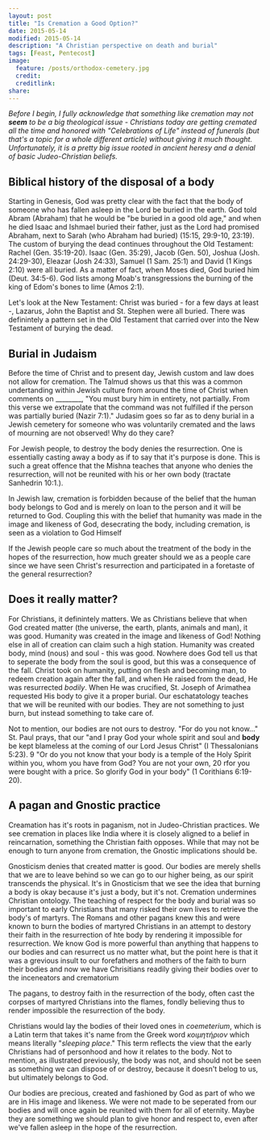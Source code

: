```yaml
---
layout: post
title: "Is Cremation a Good Option?"
date: 2015-05-14
modified: 2015-05-14 
description: "A Christian perspective on death and burial"
tags: [Feast, Pentecost]
image: 
  feature: /posts/orthodox-cemetery.jpg
  credit:
  creditlink:
share:
---
```


*Before I begin, I fully acknowledge that something like cremation may not **seem** to be a big theological issue - Christians today are getting cremated all the time and honored with "Celebrations of Life" instead of funerals (but that's a topic for a whole different article) without giving it much thought. Unfortunately, it is a pretty big issue rooted in ancient heresy and a denial of basic Judeo-Christian beliefs.*

## Biblical history of the disposal of a body
Starting in Genesis, God was pretty clear with the fact that the body of someone who has fallen asleep in the Lord be buried in the earth. God told Abram (Abraham) that he would be "be buried in a good old age," and when he died Isaac and Ishmael buried their father, just as the Lord had promised Abraham, next to Sarah (who Abraham had buried) (15:15, 29:9-10, 23:19).  The custom of burying the dead continues throughout the Old Testament: Rachel (Gen. 35:19-20). Isaac (Gen. 35:29), Jacob (Gen. 50), Joshua (Josh. 24:29-30), Eleazar (Josh 24:33), Samuel (1 Sam. 25:1) and David (1 Kings 2:10) were all buried. As a matter of fact, when Moses died, God buried him (Deut. 34:5-6). God lists among Moab's transgressions the burning of the king of Edom's bones to lime (Amos 2:1).

Let's look at the New Testament: Christ was buried - for a few days at least -, Lazarus, John the Baptist and St. Stephen were all buried. There was definintely a pattern set in the Old Testament that carried over into the New Testament of burying the dead.

## Burial in Judaism
Before the time of Christ and to present day, Jewish custom and law does not allow for cremation.  The Talmud shows us that this was a common undertanding within Jewish culture from around the time of Christ when comments on ________, "You must bury him in entirety, not partially. From this verse we extrapolate that the command was not fulfilled if the person was partially buried (Nazir 7:1)." Judasim goes so far as to deny burial in a Jewish cemetery for someone who was voluntarily cremated and the laws of mourning are not observed! Why do they care?

For Jewish people, to destroy the body denies the resurrection. One is essentially casting away a body as if to say that it's purpose is done. This is such a great offence that the Mishna teaches that anyone who denies the resurrection, will not be reunited with his or her own body (tractate Sanhedrin 10:1.).

In Jewish law, cremation is forbidden because of the belief that the human body belongs to God and is merely on loan to the person and it will be returned to God.  Coupling this with the belief that humanity was made in the image and likeness of God, desecrating the body, including cremation, is seen as a violation to God Himself

If the Jewish people care so much about the treatment of the body in the hopes of the resurrection, how much greater should we as a people care since we have seen Christ's resurrection and participated in a foretaste of the general resurrection?

## Does it really matter?

For Christians, it definintely matters. We as Christians believe that when God created matter (the universe, the earth, plants, animals and man), it was good. Humanity was created in the image and likeness of God! Nothing else in all of creation can claim such a high station. Humanity was created body, mind (nous) and soul - this was good. Nowhere does God tell us that to seperate the body from the soul is good, but this was a consequence of the fall. Christ took on humanity, putting on flesh and becoming man, to redeem creation again after the fall, and when He raised from the dead, He was resurrected *bodily*. When He was crucified, St. Joseph of Arimathea requested His body to give it a proper burial. Our eschatatology teaches that we will be reunited with our bodies. They are not something to just burn, but instead something to take care of.

Not to mention, our bodies are not ours to destroy. "For do you not know..."
St. Paul prays, that our "and I pray God your whole spirit and soul and **body** be kept blameless at the coming of our Lord Jesus Christ" (I Thessalonians 5:23). 9 "Or do you not know that your body is a temple of the Holy Spirit within you, whom you have from God? You are not your own, 20 rfor you were bought with a price. So glorify God in your body" (1 Corithians 6:19-20).

## A pagan and Gnostic practice
Creamation has it's roots in paganism, not in Judeo-Christian practices. We see cremation in places like India where it is closely aligned to a belief in reincarnation, something the Christian faith opposes. While that may not be enough to turn anyone from cremation, the Gnostic implications should be.

Gnosticism denies that created matter is good. Our bodies are merely shells that we are to leave behind so we can go to our higher being, as our spirit transcends the physical. It's in Gnosticism that we see the idea that burning a body is okay because it's just a body, but it's not. Cremation undermines Christian ontology.  The teaching of respect for the body and burial was so important to early Christians that many risked their own lives to retrieve the body's of martyrs. The Romans and other pagans knew this and were known to burn the bodies of martyred Christians in an attempt to destory their faith in the resurrection of hte body by rendering it impossible for resurrection. We know God is more powerful than anything that happens to our bodies and can resurrect us no matter what, but the point here is that it was a grevious insult to our forefathers and mothers of the faith to burn their bodies and now we have Chrisitians readily giving their bodies over to the inceneators and crematorium

The pagans, to destroy faith in the resurrection of the body, often cast the corpses of martyred Christians into the flames, fondly believing thus to render impossible the resurrection of the body. 

Christians would lay the bodies of their loved ones in *coemeterium*, which is a Latin term that takes it's name from the Greek word  *κοιμητήριον* which means literally "*sleeping place*."  This term reflects the view that the early Christians had of personhood and how it relates to the body. Not to mention, as illustrated previously, the body was not, and should not be seen as something we can dispose of or destroy, because it doesn't belog to us, but ultimately belongs to God. 

Our bodies are precious, created and fashioned by God as part of who we are in His image and likeness. We were not made to be seperated from our bodies and will once again be reunited with them for all of eternity. Maybe they are something we should plan to give honor and respect to, even after we've fallen asleep in the hope of the resurrection.
